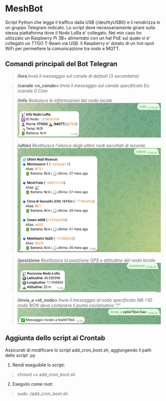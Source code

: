 # MeshBot
Script Python che legge il traffico dalla USB (/dev/ttyUSB0) e li reindirizza in un gruppo Telegram indicato. Lo script deve necessariamente girare sulla stessa piattaforma dove il Nodo LoRa e' collegato.
Nel mio caso ho utilizzato un Raspberry Pi 3B+ alimentato con un hat PoE sul quale vi e' collegato un TTGO T-Beam via USB. Il Raspberry e' dotato di un hot-spot WiFi per permettere la comunicazione tra nodo e MQTT.


## Comandi principali del Bot Telegran
> **/lora <messaggio>** _Invia il messaggio sul canale di default (3 secondario)_

> **/canale <n_canale> <messaggio>** _Invia il messaggio sul canale specificato Es: /canale 0 Ciao_

> **/info** _Restuisce le informazioni del nodo locale_
![alt text](https://github.com/Mantisworks/MeshBot/blob/main/img/info.PNG)

> **/ultimi** _Restituisce l'elenco degli ultimi nodi ascoltati di recente_
![alt text](https://github.com/Mantisworks/MeshBot/blob/main/img/ultimi.PNG)

> **/posizione** _Restituisce la posizione GPS e altitudine del nodo locale_
![alt text](https://github.com/Mantisworks/MeshBot/blob/main/img/posizione.PNG)

> **/invia_a <id_nodo> <messaggio>** _Invia il messaggio al nodo specificato NB: l'ID nodo NON deve contenere il punto esclamativo "!"_
![alt text](https://github.com/Mantisworks/MeshBot/blob/main/img/invia_a.PNG)


## Aggiunta dello script al Crontab
Assicurati di modificare lo script add_cron_boot.sh, aggiungendo il path dello script .py
1. Rendi eseguibile lo script:
> chmod +x add_cron_boot.sh
2. Eseguilo come root:
> sudo ./add_cron_boot.sh
